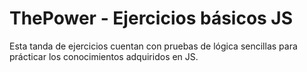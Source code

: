 # ThePower - Ejercicios básicos JS
Esta tanda de ejercicios cuentan con pruebas de lógica sencillas para prácticar los conocimientos adquiridos en JS.

